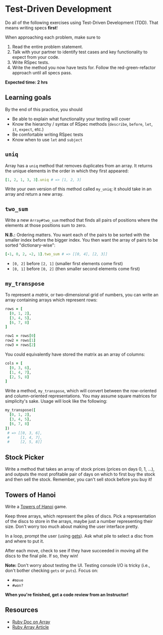 # Test-Driven Development

Do all of the following exercises using Test-Driven Development (TDD). That
means writing specs **first**!  

When approaching each problem, make sure to

  1. Read the entire problem statement.
  2. Talk with your partner to identify test cases and key functionality to
     expect from your code.
  3. Write RSpec tests.
  4. Write the method you now have tests for. Follow the red-green-refactor
     approach until all specs pass.  

**Expected time: 2 hrs**

## Learning goals

By the end of this practice, you should

* Be able to explain what functionality your testing will cover
* Know the hierarchy / syntax of RSpec methods (`describe`, `before`, `let`,
  `it`, `expect`, etc.)
* Be comfortable writing RSpec tests
* Know when to use `let` and `subject`

## `uniq`

Array has a `uniq` method that removes duplicates from an array. It returns the
unique elements in the order in which they first appeared:

```ruby
[1, 2, 1, 3, 3].uniq # => [1, 2, 3]
```

Write your own version of this method called `my_uniq`; it should take in an
array and return a new array.

## `two_sum`

Write a new `Array#two_sum` method that finds all pairs of positions where the
elements at those positions sum to zero.

**N.B.:** Ordering matters. You want each of the pairs to be sorted with the
smaller index before the bigger index. You then want the array of pairs to be
sorted "dictionary-wise":

```ruby
[-1, 0, 2, -2, 1].two_sum # => [[0, 4], [2, 3]]
```

* `[0, 2]` before `[2, 1]` (smaller first elements come first)
* `[0, 1]` before `[0, 2]` (then smaller second elements come first)

## `my_transpose`

To represent a _matrix_, or two-dimensional grid of numbers, you can write an
array containing arrays which represent rows:

```ruby
rows = [
  [0, 1, 2],
  [3, 4, 5],
  [6, 7, 8]
]

row1 = rows[0]
row2 = rows[1]
row3 = rows[2]
```

You could equivalently have stored the matrix as an array of columns:

```ruby
cols = [
  [0, 3, 6],
  [1, 4, 7],
  [2, 5, 8]
]
```

Write a method, `my_transpose`, which will convert between the row-oriented and
column-oriented representations. You may assume square matrices for simplicity's
sake. Usage will look like the following:

```ruby
my_transpose([
  [0, 1, 2],
  [3, 4, 5],
  [6, 7, 8]
])
 # => [[0, 3, 6],
 #     [1, 4, 7],
 #     [2, 5, 8]]
```

## Stock Picker

Write a method that takes an array of stock prices (prices on days 0, 1, ...),
and outputs the most profitable pair of days on which to first buy the stock and
then sell the stock.  Remember, you can't sell stock before you buy it!

## Towers of Hanoi

Write a [Towers of Hanoi][Hanoi] game.

Keep three arrays, which represent the piles of discs. Pick a representation of
the discs to store in the arrays, maybe just a number representing their size.
Don't worry too much about making the user interface pretty.

In a loop, prompt the user (using [gets][gets-and-chomp]). Ask what pile to
select a disc from and where to put it.

After each move, check to see if they have succeeded in moving all the
discs to the final pile. If so, they win!

**Note:** Don't worry about testing the UI. Testing console I/O is tricky (i.e.,
don't bother checking `gets` or `puts`). Focus on:

* `#move`
* `#won?`

**When you're finished, get a code review from an Instructor!**

## Resources

* [Ruby Doc on Array](http://www.ruby-doc.org/3.1.3/Array.html)
* [Ruby Array Article](http://zetcode.com/lang/rubytutorial/arrays/)

[gets-and-chomp]: http://andreacfm.com/ruby/2011/06/11/learning-ruby-gets-and-chomp.html
[Hanoi]: http://en.wikipedia.org/wiki/Towers_of_hanoi
